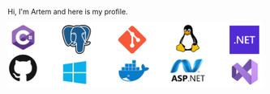 Hi, I'm Artem and here is my profile.

![Profile Image](https://github.com/EBTYX2809/EBTYX2809/blob/master/background_image.png)
